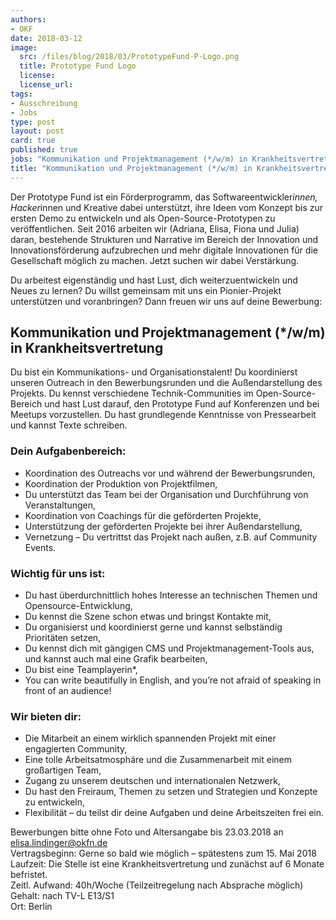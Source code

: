 ```yaml
---
authors: 
- OKF
date: 2018-03-12
image:
  src: /files/blog/2018/03/PrototypeFund-P-Logo.png
  title: Prototype Fund Logo
  license: 
  license_url: 
tags:
- Ausschreibung
- Jobs
type: post
layout: post
card: true
published: true
jobs: "Kommunikation und Projektmanagement (*/w/m) in Krankheitsvertretung"
title: "Kommunikation und Projektmanagement (*/w/m) in Krankheitsvertretung"
---
```


Der Prototype Fund ist ein Förderprogramm, das Softwareentwickler*innen, Hacker*innen und Kreative dabei unterstützt, ihre Ideen vom Konzept bis zur ersten Demo zu entwickeln und als Open-Source-Prototypen zu veröffentlichen. Seit 2016 arbeiten wir (Adriana, Elisa, Fiona und Julia) daran, bestehende Strukturen und Narrative im Bereich der Innovation und Innovationsförderung aufzubrechen und mehr digitale Innovationen für die Gesellschaft möglich zu machen. Jetzt suchen wir dabei Verstärkung.
 
Du arbeitest eigenständig und hast Lust, dich weiterzuentwickeln und Neues zu lernen? Du willst gemeinsam mit uns ein Pionier-Projekt unterstützen und voranbringen? Dann freuen wir uns auf deine Bewerbung:


## Kommunikation und Projektmanagement (*/w/m) in Krankheitsvertretung

Du bist ein Kommunikations- und Organisationstalent! Du koordinierst unseren Outreach in den Bewerbungsrunden und die Außendarstellung des Projekts. Du kennst verschiedene Technik-Communities im Open-Source-Bereich und hast Lust darauf, den Prototype Fund auf Konferenzen und bei Meetups vorzustellen. Du hast grundlegende Kenntnisse von Pressearbeit und kannst Texte schreiben.


### Dein Aufgabenbereich:

* Koordination des Outreachs vor und während der Bewerbungsrunden,
* Koordination der Produktion von Projektfilmen,
* Du unterstützt das Team bei der Organisation und Durchführung von Veranstaltungen,
* Koordination von Coachings für die geförderten Projekte,
* Unterstützung der geförderten Projekte bei ihrer Außendarstellung,
* Vernetzung – Du vertrittst das Projekt nach außen, z.B. auf Community Events.

 
### Wichtig für uns ist:

* Du hast überdurchnittlich hohes Interesse an technischen Themen und Opensource-Entwicklung,
* Du kennst die Szene schon etwas und bringst Kontakte mit,
* Du organisierst und koordinierst gerne und kannst selbständig Prioritäten setzen,
* Du kennst dich mit gängigen CMS und Projektmanagement-Tools aus, und kannst auch mal eine Grafik bearbeiten,
* Du bist eine Teamplayerin*,
* You can write beautifully in English, and you’re not afraid of speaking in front of an audience!


### Wir bieten dir:

* Die Mitarbeit an einem wirklich spannenden Projekt mit einer engagierten Community,
* Eine tolle Arbeitsatmosphäre und die Zusammenarbeit mit einem großartigen Team,
* Zugang zu unserem deutschen und internationalen Netzwerk,
* Du hast den Freiraum, Themen zu setzen und Strategien und Konzepte zu entwickeln,
* Flexibilität – du teilst dir deine Aufgaben und deine Arbeitszeiten frei ein.

Bewerbungen bitte ohne Foto und Altersangabe bis 23.03.2018 an elisa.lindinger@okfn.de<br>
Vertragsbeginn: Gerne so bald wie möglich – spätestens zum 15. Mai 2018<br>
Laufzeit: Die Stelle ist eine Krankheitsvertretung und zunächst auf 6 Monate befristet.<br>
Zeitl. Aufwand: 40h/Woche (Teilzeitregelung nach Absprache möglich)<br>
Gehalt: nach TV-L E13/S1<br>
Ort: Berlin<br>


